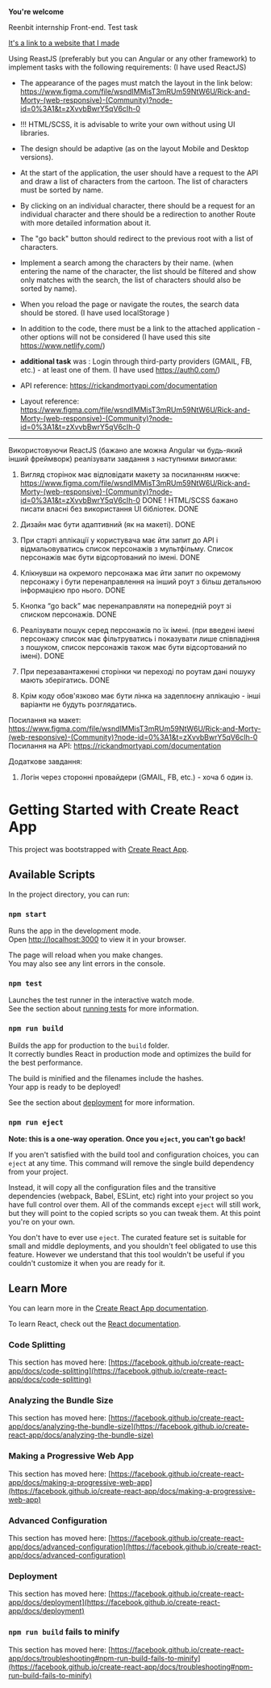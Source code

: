 **You're welcome**

Reenbit internship Front-end. Test task

[It's a link to a website that I made](https://main--trainee-reenbit-test-project.netlify.app//)

Using ReastJS (preferably but you can Angular or any other framework) to implement tasks with the following requirements: (I have used ReactJS) 

- The appearance of the pages must match the layout in the link below:
https://www.figma.com/file/wsndIMMisT3mRUm59NtW6U/Rick-and-Morty-(web-responsive)-(Community)?node-id=0%3A1&t=zXvvbBwrY5qV6cIh-0

- !!! HTML/SCSS, it is advisable to write your own without using UI libraries.

- The design should be adaptive (as on the layout Mobile and Desktop versions). 

- At the start of the application, the user should have a request to the API and draw a list of characters from the cartoon. The list of characters must be sorted by name.

- By clicking on an individual character, there should be a request for an individual character and there should be a redirection to another Route with more detailed information about it.

- The "go back" button should redirect to the previous root with a list of characters.

- Implement a search among the characters by their name. (when entering the name of the character, the list should be filtered and show only matches with the search, the list of characters should also be sorted by name).

- When you reload the page or navigate the routes, the search data should be stored. (I have used localStorage )

- In addition to the code, there must be a link to the attached application - other options will not be considered (I have used this site https://www.netlify.com/)

- **additional task** was : Login through third-party providers (GMAIL, FB, etc.) - at least one of them. (I have used https://auth0.com/) 

- API reference: https://rickandmortyapi.com/documentation

- Layout reference: https://www.figma.com/file/wsndIMMisT3mRUm59NtW6U/Rick-and-Morty-(web-responsive)-(Community)?node-id=0%3A1&t=zXvvbBwrY5qV6cIh-0

________________________________________________________


Використовуючи ReaсtJS (бажано але можна Angular чи будь-який інший фреймворк) реалізувати завдання з наступними вимогами:
1.	Вигляд сторінок має відповідати макету за посиланням нижче: https://www.figma.com/file/wsndIMMisT3mRUm59NtW6U/Rick-and-Morty-(web-responsive)-(Community)?node-id=0%3A1&t=zXvvbBwrY5qV6cIh-0
 DONE
! HTML/SCSS бажано писати власні без використання UI бібліотек. DONE
2.	Дизайн має бути адаптивний (як на макеті). DONE

3.	При старті аплікації у користувача має йти запит до API і відмальовуватись список персонажів з мультфільму. Список персонажів має бути відсортований по імені. DONE

4.	Клікнувши на окремого персонажа має йти запит по окремому персонажу і бути перенаправлення на інший роут з більш детальною інформацією про нього. DONE

5.	Кнопка “go back” має перенаправляти на попередній роут зі списком персонажів. DONE

6.	Реалізувати пошук серед персонажів по їх імені. (при введені імені персонажу список має фільтруватись і показувати лише співпадіння з пошуком, список персонажів також має бути відсортований по імені). DONE

7.	При перезавантаженні сторінки чи переході по роутам дані пошуку мають зберігатись. DONE

8.	Крім коду обов'язково має бути лінка на задеплоєну аплікацію - інші варіанти не будуть розглядатись.

Посилання на макет: https://www.figma.com/file/wsndIMMisT3mRUm59NtW6U/Rick-and-Morty-(web-responsive)-(Community)?node-id=0%3A1&t=zXvvbBwrY5qV6cIh-0
Посилання на API: https://rickandmortyapi.com/documentation

Додаткове завдання:
1.	Логін через сторонні провайдери (GMAIL, FB, etc.) - хоча б один із.



# Getting Started with Create React App

This project was bootstrapped with [Create React App](https://github.com/facebook/create-react-app).

## Available Scripts

In the project directory, you can run:

### `npm start`

Runs the app in the development mode.\
Open [http://localhost:3000](http://localhost:3000) to view it in your browser.

The page will reload when you make changes.\
You may also see any lint errors in the console.

### `npm test`

Launches the test runner in the interactive watch mode.\
See the section about [running tests](https://facebook.github.io/create-react-app/docs/running-tests) for more information.

### `npm run build`

Builds the app for production to the `build` folder.\
It correctly bundles React in production mode and optimizes the build for the best performance.

The build is minified and the filenames include the hashes.\
Your app is ready to be deployed!

See the section about [deployment](https://facebook.github.io/create-react-app/docs/deployment) for more information.

### `npm run eject`

**Note: this is a one-way operation. Once you `eject`, you can't go back!**

If you aren't satisfied with the build tool and configuration choices, you can `eject` at any time. This command will remove the single build dependency from your project.

Instead, it will copy all the configuration files and the transitive dependencies (webpack, Babel, ESLint, etc) right into your project so you have full control over them. All of the commands except `eject` will still work, but they will point to the copied scripts so you can tweak them. At this point you're on your own.

You don't have to ever use `eject`. The curated feature set is suitable for small and middle deployments, and you shouldn't feel obligated to use this feature. However we understand that this tool wouldn't be useful if you couldn't customize it when you are ready for it.

## Learn More

You can learn more in the [Create React App documentation](https://facebook.github.io/create-react-app/docs/getting-started).

To learn React, check out the [React documentation](https://reactjs.org/).

### Code Splitting

This section has moved here: [https://facebook.github.io/create-react-app/docs/code-splitting](https://facebook.github.io/create-react-app/docs/code-splitting)

### Analyzing the Bundle Size

This section has moved here: [https://facebook.github.io/create-react-app/docs/analyzing-the-bundle-size](https://facebook.github.io/create-react-app/docs/analyzing-the-bundle-size)

### Making a Progressive Web App

This section has moved here: [https://facebook.github.io/create-react-app/docs/making-a-progressive-web-app](https://facebook.github.io/create-react-app/docs/making-a-progressive-web-app)

### Advanced Configuration

This section has moved here: [https://facebook.github.io/create-react-app/docs/advanced-configuration](https://facebook.github.io/create-react-app/docs/advanced-configuration)

### Deployment

This section has moved here: [https://facebook.github.io/create-react-app/docs/deployment](https://facebook.github.io/create-react-app/docs/deployment)

### `npm run build` fails to minify

This section has moved here: [https://facebook.github.io/create-react-app/docs/troubleshooting#npm-run-build-fails-to-minify](https://facebook.github.io/create-react-app/docs/troubleshooting#npm-run-build-fails-to-minify)
